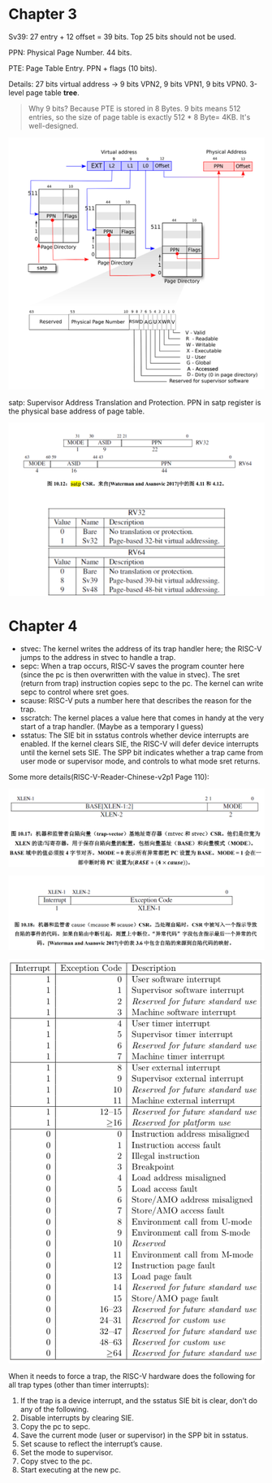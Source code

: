# Chapter 3

Sv39: 27 entry + 12 offset = 39 bits. Top 25 bits should not be used.

PPN: Physical Page Number. 44 bits.

PTE: Page Table Entry. PPN + flags (10 bits).

Details: 27 bits virtual address -> 9 bits VPN2, 9 bits VPN1, 9 bits VPN0. 3-level page table **tree**.

> Why 9 bits? Because PTE is stored in 8 Bytes. 9 bits means 512 entries, so the size of page table is exactly 512 * 8 Byte= 4KB. It's well-designed.

![xv6](image/xv6/1709693424612.png)

satp: Supervisor Address Translation and Protection. PPN in satp register is the physical base address of page table.

![Reader-Page-110](image/xv6/1709694307413.png)

# Chapter 4

- stvec: The kernel writes the address of its trap handler here; the RISC-V jumps to the address in stvec to handle a trap.
- sepc: When a trap occurs, RISC-V saves the program counter here (since the pc is then overwritten with the value in stvec). The sret (return from trap) instruction copies sepc to the pc. The kernel can write sepc to control where sret goes.
- scause: RISC-V puts a number here that describes the reason for the trap.
- sscratch: The kernel places a value here that comes in handy at the very start of a trap handler. (Maybe as a temporary I guess)
- sstatus: The SIE bit in sstatus controls whether device interrupts are enabled. If the kernel clears SIE, the RISC-V will defer device interrupts until the kernel sets SIE. The SPP bit indicates whether a trap came from user mode or supervisor mode, and controls to what mode sret returns.

Some more details(RISC-V-Reader-Chinese-v2p1 Page 110):

![Trap Vector](image/xv6/1709709608501.png)

![Cause Register](image/xv6/1709709704134.png)

![Cause Register](image/xv6/1709709281157.png)


When it needs to force a trap, the RISC-V hardware does the following for all trap types (other than timer interrupts):
1. If the trap is a device interrupt, and the sstatus SIE bit is clear, don’t do any of the following.
2. Disable interrupts by clearing SIE. 
3. Copy the pc to sepc. 
4. Save the current mode (user or supervisor) in the SPP bit in sstatus. 
5. Set scause to reflect the interrupt’s cause. 
6. Set the mode to supervisor. 
7. Copy stvec to the pc.
8. Start executing at the new pc.
